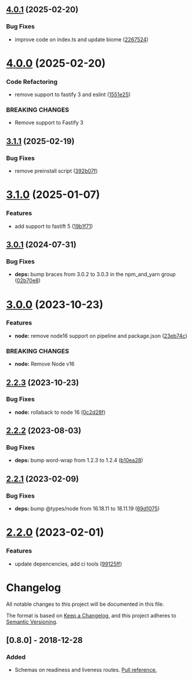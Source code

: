 ## [4.0.1](https://github.com/ducktors/arecibo/compare/v4.0.0...v4.0.1) (2025-02-20)


### Bug Fixes

* improve code on index.ts and update biome ([2267524](https://github.com/ducktors/arecibo/commit/22675245f6e1f2c61687a31188a3d8e48f0b721f))

# [4.0.0](https://github.com/ducktors/arecibo/compare/v3.1.1...v4.0.0) (2025-02-20)


### Code Refactoring

* remove support to fastify 3 and eslint ([1551e25](https://github.com/ducktors/arecibo/commit/1551e259ff677ed49a6580832819aaf5321d0079))


### BREAKING CHANGES

* Remove support to Fastify 3

## [3.1.1](https://github.com/ducktors/arecibo/compare/v3.1.0...v3.1.1) (2025-02-19)


### Bug Fixes

* remove preinstall script ([392b07f](https://github.com/ducktors/arecibo/commit/392b07f3c0cd77a63c5718368313a4096d7d78d0))

# [3.1.0](https://github.com/ducktors/arecibo/compare/v3.0.1...v3.1.0) (2025-01-07)


### Features

* add support to fastift 5 ([19b1f71](https://github.com/ducktors/arecibo/commit/19b1f71baf668f14f7928a18e006aebcf633ca0f))

## [3.0.1](https://github.com/ducktors/arecibo/compare/v3.0.0...v3.0.1) (2024-07-31)


### Bug Fixes

* **deps:** bump braces from 3.0.2 to 3.0.3 in the npm_and_yarn group ([02b70e8](https://github.com/ducktors/arecibo/commit/02b70e8ab3bc10a95ed907950bc3eb4ffc29d829))

# [3.0.0](https://github.com/ducktors/arecibo/compare/v2.2.3...v3.0.0) (2023-10-23)


### Features

* **node:** remove node16 support on pipeline and package.json ([23eb74c](https://github.com/ducktors/arecibo/commit/23eb74cb1f59166312b388b0d56731566f5fe7c8))


### BREAKING CHANGES

* **node:** Remove Node v16

## [2.2.3](https://github.com/ducktors/arecibo/compare/v2.2.2...v2.2.3) (2023-10-23)


### Bug Fixes

* **node:** rollaback to node 16 ([0c2d28f](https://github.com/ducktors/arecibo/commit/0c2d28fc4745bb470bea98c09029b5ac01116c4b))

## [2.2.2](https://github.com/ducktors/arecibo/compare/v2.2.1...v2.2.2) (2023-08-03)


### Bug Fixes

* **deps:** bump word-wrap from 1.2.3 to 1.2.4 ([b10ea28](https://github.com/ducktors/arecibo/commit/b10ea286cfea7a1d5d0fa8be5da91d336e563740))

## [2.2.1](https://github.com/ducktors/arecibo/compare/v2.2.0...v2.2.1) (2023-02-09)


### Bug Fixes

* **deps:** bump @types/node from 16.18.11 to 18.11.19 ([69d1075](https://github.com/ducktors/arecibo/commit/69d1075a8e756a8bc917a3d79b5890b7114446ba))

# [2.2.0](https://github.com/ducktors/arecibo/compare/v2.1.1...v2.2.0) (2023-02-01)


### Features

* update depencencies, add ci tools ([99125ff](https://github.com/ducktors/arecibo/commit/99125ff4370a0ceb1beafbef53b2e1e15b997731))

# Changelog
All notable changes to this project will be documented in this file.

The format is based on [Keep a Changelog](https://keepachangelog.com/en/1.0.0/),
and this project adheres to [Semantic Versioning](https://semver.org/spec/v2.0.0.html).

## [0.8.0] - 2018-12-28
### Added
- Schemas on readiness and liveness routes. [Pull reference.](https://github.com/ducktors/arecibo/pull/3)

